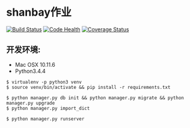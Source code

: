 # shanbay作业

[![Build Status](https://travis-ci.org/gaotongfei/shanbay.svg?branch=master)](https://travis-ci.org/gaotongfei/shanbay)
[![Code Health](https://landscape.io/github/gaotongfei/shanbay/dev/landscape.svg?style=flat)](https://landscape.io/github/gaotongfei/shanbay/dev)
[![Coverage Status](https://coveralls.io/repos/github/gaotongfei/shanbay/badge.svg?branch=master)](https://coveralls.io/github/gaotongfei/shanbay?branch=master)

## 开发环境:

* Mac OSX 10.11.6
* Python3.4.4

```
$ virtualenv -p python3 venv
$ source venv/bin/activate && pip install -r requirements.txt

$ python manager.py db init && python manager.py migrate && python manager.py upgrade
$ python manager.py import_dict 

$ python manager.py runserver
```
